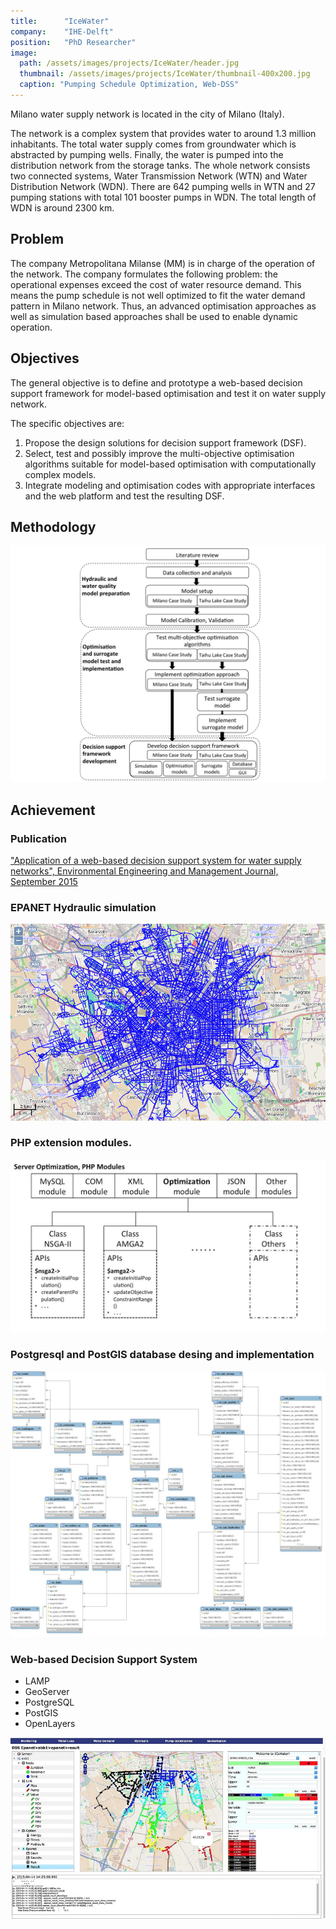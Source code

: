 ```yaml
---
title:      "IceWater"
company:    "IHE-Delft"
position:   "PhD Researcher"
image: 
  path: /assets/images/projects/IceWater/header.jpg
  thumbnail: /assets/images/projects/IceWater/thumbnail-400x200.jpg
  caption: "Pumping Schedule Optimization, Web-DSS"
---
```


Milano water supply network is located in the city of Milano (Italy). 

The network is a complex system that provides water to around 1.3 million inhabitants. The total water supply comes from groundwater which is abstracted by pumping wells. Finally, the water is pumped into the distribution network from the storage tanks. The whole network consists two connected systems, Water Transmission Network (WTN) and Water Distribution Network (WDN). There are 642 pumping wells in WTN and 27 pumping stations with total 101 booster pumps in WDN. The total length of WDN is around 2300 km.

## Problem

The company Metropolitana Milanse (MM) is in charge of the operation of the network. The company formulates the following problem: the operational expenses exceed the cost of water resource demand. This means the pump schedule is not well optimized to fit the water demand pattern in Milano network. Thus, an advanced optimisation approaches as well as simulation based approaches shall be used to enable dynamic operation.

## Objectives

The general objective is to define and prototype a web-based decision support framework for model-based optimisation and test it on water supply network. 

The specific objectives are:

1.	Propose the design solutions for decision support framework (DSF).
2.	Select, test and possibly improve the multi-objective optimisation algorithms suitable for model-based optimisation with computationally complex models.
4.	Integrate modeling and optimisation codes with appropriate interfaces and the web platform and test the resulting DSF.

## Methodology

![](/assets/images/projects/IceWater/methodology.jpg)

## Achievement

### Publication 

["Application of a web-based decision support system for water supply networks", Environmental Engineering and Management Journal, September 2015](http://www.eemj.eu/index.php/EEMJ/article/view/2369)

### EPANET Hydraulic simulation

![](/assets/images/projects/IceWater/Milano.png)

### PHP extension modules.

![](/assets/images/projects/IceWater/PHPmodules.jpg)

### Postgresql and PostGIS database desing and implementation

![](/assets/images/projects/IceWater/database.jpg)

### Web-based Decision Support System

- LAMP
- GeoServer
- PostgreSQL
- PostGIS
- OpenLayers

![](/assets/images/projects/IceWater/DSS.jpg)
